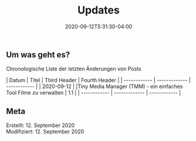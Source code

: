 ﻿---
title: "Updates"
date: 2020-09-12T5:31:30-04:00
categories:
  - intern
tags:
  - intern
  - 
---

## Um was geht es?

Chronologische Liste der letzten Änderungen von Posts

| Datum | Titel | Third Header | Fourth Header |
| ------------ | ------------- | ------------ | 
| 2020-09-12 |   |Tiny Media Manager (TMM) - ein einfaches Tool Filme zu verwalten | 1.1  |
| ------------ | ------------- | ------------ |


## Meta

Erstellt:		12. September 2020  
Modifiziert:	12. September 2020
